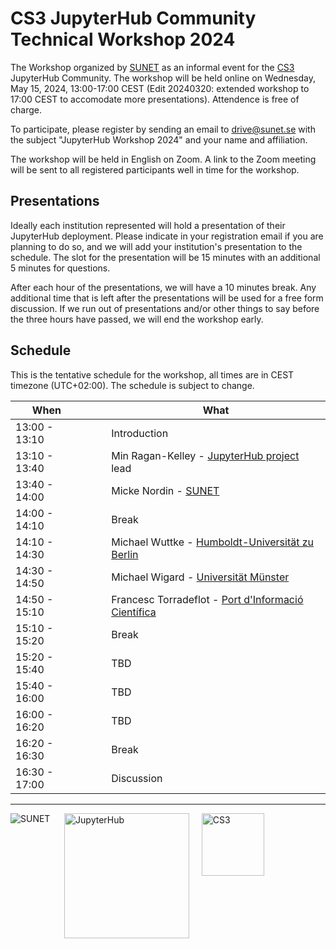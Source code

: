 # CS3 JupyterHub Community Technical Workshop 2024

The Workshop organized by [SUNET](https://sunet.se) as an informal event for the [CS3](https://www.cs3community.org/) JupyterHub Community.
The workshop will be held online on Wednesday, May 15, 2024, 13:00-17:00 CEST (Edit 20240320: extended workshop to 17:00 CEST to accomodate more presentations). Attendence is free of charge.

To participate, please register by sending an email to [drive@sunet.se](mailto:drive@sunet.se) with the subject "JupyterHub Workshop 2024" and your name and affiliation.

The workshop will be held in English on Zoom. A link to the Zoom meeting will be sent to all registered participants well in time for the workshop.

## Presentations

Ideally each institution represented will hold a presentation of their JupyterHub deployment.
Please indicate in your registration email if you are planning to do so, and we will add your institution's presentation to the schedule.
The slot for the presentation will be 15 minutes with an additional 5 minutes for questions.

After each hour of the presentations, we will have a 10 minutes break. Any additional time that is left after the presentations will be used for a free form discussion.
If we run out of presentations and/or other things to say before the three hours have passed, we will end the workshop early.

## Schedule

This is the tentative schedule for the workshop, all times are in CEST timezone (UTC+02:00). The schedule is subject to change.

| When |&nbsp;&nbsp;&nbsp;&nbsp;&nbsp;|What |
| --- | --- | --- |
| 13:00 - 13:10 |  | Introduction |
| 13:10 - 13:40 |  | Min Ragan-Kelley - [JupyterHub project](https://jupyter.org/hub) lead |
| 13:40 - 14:00 |  | Micke Nordin - [SUNET](https://sunet.se/en) |
| 14:00 - 14:10 |  | Break |
| 14:10 - 14:30 |  | Michael Wuttke - [Humboldt-Universität zu Berlin](https://www.hu-berlin.de/en) |
| 14:30 - 14:50 |  | Michael Wigard - [Universität Münster](https://www.uni-muenster.de/en) |
| 14:50 - 15:10 |  | Francesc Torradeflot - [Port d'Informació Científica](https://www.pic.es/) |
| 15:10 - 15:20 |  | Break |
| 15:20 - 15:40 |  | TBD |
| 15:40 - 16:00 |  | TBD |
| 16:00 - 16:20 |  | TBD |
| 16:20 - 16:30 |  | Break |
| 16:30 - 17:00 |  | Discussion |
---
<img src="/assets/sunet.svg" alt="SUNET" style="vertical-align: text-top;hight: 100px;" align="left"/>&nbsp;&nbsp;&nbsp;&nbsp;&nbsp;<img src="/assets/hublogo.svg" alt="JupyterHub" style="vertical-align: text-top;width: 200px;" align="middle"/>&nbsp;&nbsp;&nbsp;&nbsp;&nbsp;<img src="/assets/cs3-logo.png" alt="CS3" style="vertical-align: text-top; height:100px;" align="middle"/>
